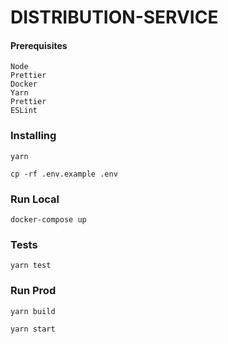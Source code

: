 # DISTRIBUTION-SERVICE

#### Prerequisites

```
Node
Prettier 
Docker
Yarn
Prettier
ESLint
``` 

### Installing
```
yarn
```
```
cp -rf .env.example .env
```
### Run Local

```
docker-compose up
```
### Tests

```
yarn test
```

### Run Prod

```
yarn build
```

```
yarn start
```
